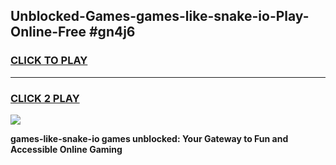 
## Unblocked-Games-games-like-snake-io-Play-Online-Free #gn4j6
<h3>
<a href="https://us.freeplayer.one?title=games-like-snake-io&ref=10M">CLICK TO PLAY</a></h3>
<hr>

<h3>
<a href="https://us.freeplayer.one?title=games-like-snake-io&ref=10M">CLICK 2 PLAY</a>
  
</h3>

<a href="https://us.freeplayer.one?title=games-like-snake-io&ref=10M"><img src="https://clearcache.store/games.png"></a>


**games-like-snake-io games unblocked: Your Gateway to Fun and Accessible Online Gaming**
